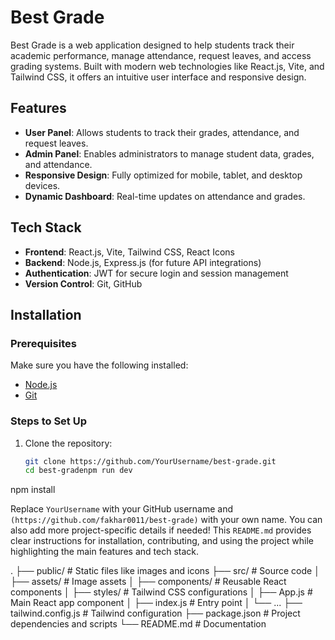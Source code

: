 # Best Grade

Best Grade is a web application designed to help students track their academic performance, manage attendance, request leaves, and access grading systems. Built with modern web technologies like React.js, Vite, and Tailwind CSS, it offers an intuitive user interface and responsive design.

## Features

- **User Panel**: Allows students to track their grades, attendance, and request leaves.
- **Admin Panel**: Enables administrators to manage student data, grades, and attendance.
- **Responsive Design**: Fully optimized for mobile, tablet, and desktop devices.
- **Dynamic Dashboard**: Real-time updates on attendance and grades.
  
## Tech Stack

- **Frontend**: React.js, Vite, Tailwind CSS, React Icons
- **Backend**: Node.js, Express.js (for future API integrations)
- **Authentication**: JWT for secure login and session management
- **Version Control**: Git, GitHub

## Installation

### Prerequisites

Make sure you have the following installed:
- [Node.js](https://nodejs.org/)
- [Git](https://git-scm.com/)

### Steps to Set Up

1. Clone the repository:

   ```bash
   git clone https://github.com/YourUsername/best-grade.git
   cd best-gradenpm run dev

npm install

Replace `YourUsername` with your GitHub username and `(https://github.com/fakhar0011/best-grade)` with your own name. You can also add more project-specific details if needed! This `README.md` provides clear instructions for installation, contributing, and using the project while highlighting the main features and tech stack.

.
├── public/             # Static files like images and icons
├── src/                # Source code
│   ├── assets/         # Image assets
│   ├── components/     # Reusable React components
│   ├── styles/         # Tailwind CSS configurations
│   ├── App.js          # Main React app component
│   ├── index.js        # Entry point
│   └── ...
├── tailwind.config.js  # Tailwind configuration
├── package.json        # Project dependencies and scripts
└── README.md           # Documentation



 
